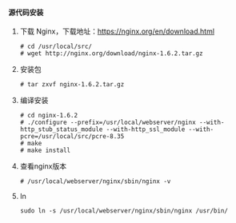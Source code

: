 #### 源代码安装
1. 下载 Nginx，下载地址：https://nginx.org/en/download.html
   ```
   # cd /usr/local/src/
   # wget http://nginx.org/download/nginx-1.6.2.tar.gz
   ```
2. 安装包
   ```
   # tar zxvf nginx-1.6.2.tar.gz
   ```
3. 编译安装
   ```
   # cd nginx-1.6.2
   # ./configure --prefix=/usr/local/webserver/nginx --with-http_stub_status_module --with-http_ssl_module --with-pcre=/usr/local/src/pcre-8.35
   # make
   # make install
   ```
4. 查看nginx版本
   ```
   # /usr/local/webserver/nginx/sbin/nginx -v
   ```
5. ln
   ```
   sudo ln -s /usr/local/webserver/nginx/sbin/nginx /usr/bin/
   ```